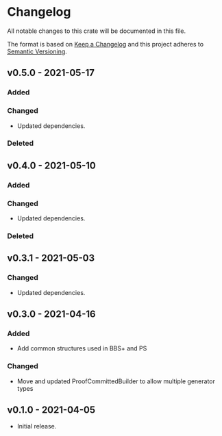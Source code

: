 # Changelog

All notable changes to this crate will be documented in this file.

The format is based on [Keep a Changelog](http://keepachangelog.com/en/1.0.0/)
and this project adheres to [Semantic Versioning](https://semver.org/spec/v2.0.0.html).

## v0.5.0 - 2021-05-17
### Added
### Changed
- Updated dependencies.
### Deleted

## v0.4.0 - 2021-05-10
### Added
### Changed
- Updated dependencies.

### Deleted

## v0.3.1 - 2021-05-03
### Changed
- Updated dependencies.

## v0.3.0 - 2021-04-16
### Added
- Add common structures used in BBS+ and PS

### Changed
- Move and updated ProofCommittedBuilder to allow multiple generator types

## v0.1.0 - 2021-04-05

- Initial release.
